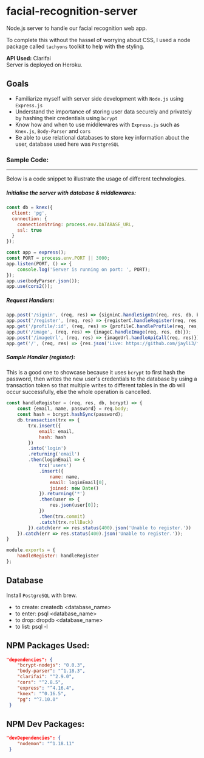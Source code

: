# facial-recognition-server
Node.js server to handle our facial recognition web app.

To complete this without the hassel of worrying about CSS, I used a node package called `tachyons` toolkit to help with the styling.

**API Used:** Clarifai<br>
Server is deployed on Heroku.

## Goals
- Familiarize myself with server side development with `Node.js` using `Express.js`
- Understand the importance of storing user data securely and privately by hashing their credentials using `bcrypt`
- Know how and when to use middlewares with `Express.js` such as `Knex.js`, `Body-Parser` and `cors`
- Be able to use relational databases to store key information about the user, database used here was `PostgreSQL`

### Sample Code:
----
Below is a code snippet to illustrate the usage of different technologies.

##### Initialise the server with database & middlewares:
```javascript
const db = knex({
  client: 'pg',
  connection: {
    connectionString: process.env.DATABASE_URL,
    ssl: true
  }
});

const app = express();
const PORT = process.env.PORT || 3000;
app.listen(PORT, () => {
	console.log('Server is running on port: ', PORT);
});
app.use(bodyParser.json());
app.use(cors2());
```

##### Request Handlers:
```javascript
app.post('/signin', (req, res) => {signinC.handleSignIn(req, res, db, bcrypt)});
app.post('/register', (req, res) => {registerC.handleRegister(req, res, db, bcrypt)});
app.get('/profile/:id', (req, res) => {profileC.handleProfile(req, res, db)});
app.put('/image', (req, res) => {imageC.handleImage(req, res, db)});
app.post('/imageUrl', (req, res) => {imageUrl.handleApiCall(req, res)});
app.get('/', (req, res) => {res.json('Live: https://github.com/jayli3/facial-recognition-web-app')});
```


##### Sample Handler (register):
This is a good one to showcase because it uses `bcrypt` to first hash the password, then writes the new user&apos;s credentials to the database by using a transaction token so that multiple writes to different tables in the db will occur successfully, else the whole operation is cancelled.

```javascript
const handleRegister = (req, res, db, bcrypt) => {
	const {email, name, password} = req.body;
	const hash = bcrypt.hashSync(password);
	db.transaction(trx => {
		trx.insert({
			email: email,
			hash: hash
		})
		.into('login')
		.returning('email')
		.then(loginEmail => {
			trx('users')
			.insert({
				name: name,
				email: loginEmail[0],
				joined: new Date()
			}).returning('*')
			.then(user => {
				res.json(user[0]);
			})
			.then(trx.commit)
			.catch(trx.rollBack)
		}).catch(err => res.status(400).json('Unable to register.'))
	}).catch(err => res.status(400).json('Unable to register.'));
}

module.exports = {
	handleRegister: handleRegister
};
```





## Database
Install `PostgreSQL` with brew.
- to create: createdb &lt;database_name&gt;
- to enter: psql &lt;database_name&gt;
- to drop: dropdb &lt;database_name&gt;
- to list: psql -l

## NPM Packages Used:
```json
"dependencies": {
    "bcrypt-nodejs": "0.0.3",
    "body-parser": "^1.18.3",
    "clarifai": "^2.9.0",
    "cors": "^2.8.5",
    "express": "^4.16.4",
    "knex": "^0.16.5",
    "pg": "^7.10.0"
 }
```

## NPM Dev Packages:
```json
"devDependencies": {
    "nodemon": "^1.18.11"
 }
```